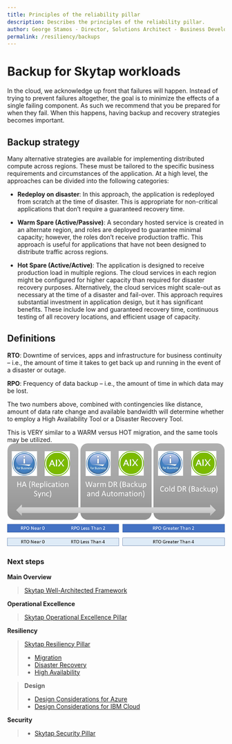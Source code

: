```yaml
---
title: Principles of the reliability pillar
description: Describes the principles of the reliability pillar.
author: George Stamos - Director, Solutions Architect - Business Development
permalink: /resiliency/backups
---
```



# Backup for Skytap workloads

In the cloud, we acknowledge up front that failures will happen. Instead of trying to prevent failures altogether, the goal is to minimize the effects of a single failing component. As such we recommend that you be prepared for when they fail. When this happens, having backup and recovery strategies becomes important.

## Backup strategy

Many alternative strategies are available for implementing distributed compute across regions. These must be tailored to the specific business requirements and circumstances of the application. At a high level, the approaches can be divided into the following categories:

- **Redeploy on disaster**: In this approach, the application is redeployed from scratch at the time of disaster. This is appropriate for non-critical applications that don’t require a guaranteed recovery time.

- **Warm Spare (Active/Passive)**: A secondary hosted service is created in an alternate region, and roles are deployed to guarantee minimal capacity; however, the roles don’t receive production traffic. This approach is useful for applications that have not been designed to distribute traffic across regions.

- **Hot Spare (Active/Active)**: The application is designed to receive production load in multiple regions. The cloud services in each region might be configured for higher capacity than required for disaster recovery purposes. Alternatively, the cloud services might scale-out as necessary at the time of a disaster and fail-over. This approach requires substantial investment in application design, but it has significant benefits. These include low and guaranteed recovery time, continuous testing of all recovery locations, and efficient usage of capacity.

## Definitions

**RTO**: Downtime of services, apps and infrastructure for business continuity – i.e., the amount of time it takes to get back up and running in the event of a disaster or outage.

**RPO**: Frequency of data backup – i.e., the amount of time in which data may be lost.

The two numbers above, combined with contingencies like distance, amount of data rate change and available bandwidth will determine whether to employ a High Availability Tool or a Disaster Recovery Tool.

This is VERY similar to a WARM versus HOT migration, and the same tools may be utilized.
<img src="https://raw.githubusercontent.com/skytap/well-architected-framework/master/resiliency/media/backuptypes.png" width="800">

### Next steps

**Main Overview**
> [Skytap Well-Architected Framework](../../)

**Operational Excellence**
>[Skytap Operational Excellence Pillar](../../operations/)

**Resiliency**
> [Skytap Resiliency Pillar](../)
>* [Migration](./migrations)
>* [Disaster Recovery](./disaster-recovery)
>* [High Availability](./ibmi-disaster-recovery)

>**Design**
>* [Design Considerations for Azure](../design-considerations-azure)
>* [Design Considerations for IBM Cloud](../design-considerations-ibm)


**Security**
> * [Skytap Security Pillar](../../security/)

